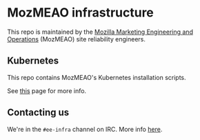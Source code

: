 # MozMEAO infrastructure

This repo is maintained by the [Mozilla Marketing Engineering and Operations](https://mozilla.github.io/meao/) (MozMEAO) site reliability engineers.

## Kubernetes

This repo contains MozMEAO's Kubernetes installation scripts.

See [this](https://github.com/mozmar/infra/tree/master/k8s) page for more info.

## Contacting us

We're in the `#ee-infra` channel on IRC. More info [here](https://wiki.mozilla.org/IRC).
